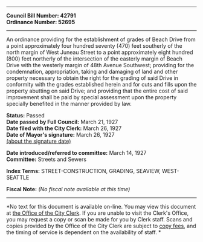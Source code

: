* * * * *  
  
**Council Bill Number: [](#h0)[](#h2)42791**   
**Ordinance Number: 52695**  
  
* * * * *  
  
An ordinance providing for the establishment of grades of Beach Drive from a point approximately four hundred seventy (470) feet southerly of the north margin of West Juneau Street to a point approximately eight hundred (800) feet northerly of the intersection of the easterly margin of Beach Drive with the westerly margin of 48th Avenue Southwest; providing for the condemnation, appropriation, taking and damaging of land and other property necessary to obtain the right for the grading of said Drive in conformity with the grades established herein and for cuts and fills upon the property abutting on said Drive; and providing that the entire cost of said improvement shall be paid by special assessment upon the property specially benefited in the manner provided by law.  
  
**Status:** Passed   
**Date passed by Full Council:** March 21, 1927   
**Date filed with the City Clerk:** March 26, 1927   
**Date of Mayor's signature:** March 26, 1927   
[(about the signature date)](/~public/approvaldate.htm)   
  
  
**Date introduced/referred to committee:** March 14, 1927   
**Committee:** Streets and Sewers   
  
**Index Terms:** STREET-CONSTRUCTION, GRADING, SEAVIEW, WEST-SEATTLE  
  
**Fiscal Note:** *(No fiscal note available at this time)*  
  
* * * * *  
  
*No text for this document is available on-line. You may view this document at [the Office of the City Clerk](http://www.seattle.gov/leg/clerk/contactUs.htm). If you are unable to visit the Clerk's Office, you may request a copy or scan be made for you by Clerk staff. Scans and copies provided by the Office of the City Clerk are subject to [copy fees](http://clerk.seattle.gov/~public/clerkfees.htm), and the timing of service is dependent on the availability of staff. *  
  
  
